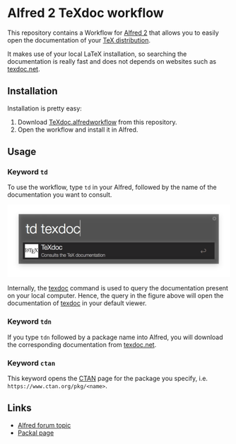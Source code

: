 # Alfred 2 TeXdoc workflow

This repository contains a Workflow for [Alfred 2][alfred2] that allows you to easily open the documentation of your [TeX distribution][mactex].

It makes use of your local LaTeX installation, so searching the documentation is really fast and does not depends on websites such as [texdoc.net][texdocnet].

## Installation

Installation is pretty easy:

 1. Download [TeXdoc.alfredworkflow](TeXdoc.alfredworkflow) from this repository.
 2. Open the workflow and install it in Alfred.

## Usage

### Keyword `td`

To use the workflow, type `td` in your Alfred, followed by the name of the documentation you want to consult.

![Example `td texdoc`](img/example.png)

Internally, the [texdoc][texdoc] command is used to query the documentation present on your local computer.
Hence, the query in the figure above will open the documentation of [texdoc][texdoc] in your default viewer.

### Keyword `tdn`

If you type `tdn` followed by a package name into Alfred, you will download the corresponding documentation from [texdoc.net][texdocnet].

### Keyword `ctan`

This keyword opens the [CTAN][CTAN] page for the package you specify, i.e. `https://www.ctan.org/pkg/<name>`.

## Links

 - [Alfred forum topic](http://www.alfredforum.com/topic/8705-texdoc-workflow/)
 - [Packal page](http://www.packal.org/workflow/texdoc)

[alfred2]: https://www.alfredapp.com
[CTAN]: https://www.ctan.org
[mactex]: https://tug.org/mactex/
[texdoc]: https://www.tug.org/texdoc/
[texdocnet]: http://texdoc.net
